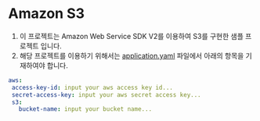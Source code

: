 # Amazon S3
1. 이 프로젝트는 Amazon Web Service SDK V2를 이용하여 S3를 구현한 샘플 프로젝트 입니다.
2. 해당 프로젝트를 이용하기 위해서는 [application.yaml](src/main/resources/application.yaml) 파일에서 아래의 항목을 기재하여야 합니다.
 ```yaml
aws:
  access-key-id: input your aws access key id...
  secret-access-key: input your aws secret access key...
  s3:
    bucket-name: input your bucket name...
 ```